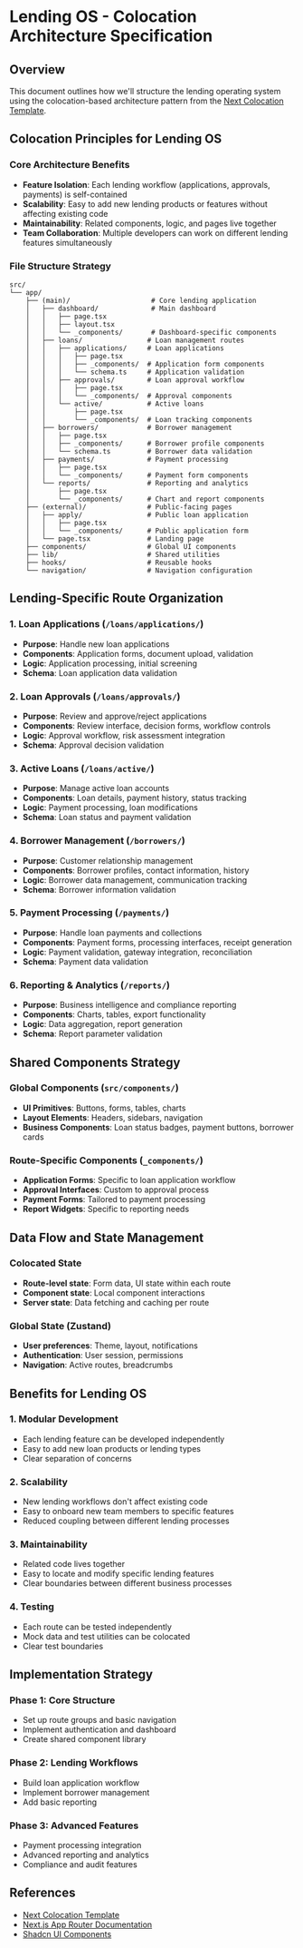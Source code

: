 # Lending OS - Colocation Architecture Specification

## Overview
This document outlines how we'll structure the lending operating system using the colocation-based architecture pattern from the [Next Colocation Template](https://github.com/arhamkhnz/next-colocation-template.git).

## Colocation Principles for Lending OS

### Core Architecture Benefits
- **Feature Isolation**: Each lending workflow (applications, approvals, payments) is self-contained
- **Scalability**: Easy to add new lending products or features without affecting existing code
- **Maintainability**: Related components, logic, and pages live together
- **Team Collaboration**: Multiple developers can work on different lending features simultaneously

### File Structure Strategy

```
src/
└── app/
    ├── (main)/                    # Core lending application
    │   ├── dashboard/             # Main dashboard
    │   │   ├── page.tsx
    │   │   ├── layout.tsx
    │   │   └── _components/       # Dashboard-specific components
    │   ├── loans/                # Loan management routes
    │   │   ├── applications/     # Loan applications
    │   │   │   ├── page.tsx
    │   │   │   ├── _components/  # Application form components
    │   │   │   └── schema.ts     # Application validation
    │   │   ├── approvals/        # Loan approval workflow
    │   │   │   ├── page.tsx
    │   │   │   └── _components/  # Approval components
    │   │   └── active/           # Active loans
    │   │       ├── page.tsx
    │   │       └── _components/  # Loan tracking components
    │   ├── borrowers/            # Borrower management
    │   │   ├── page.tsx
    │   │   ├── _components/      # Borrower profile components
    │   │   └── schema.ts         # Borrower data validation
    │   ├── payments/             # Payment processing
    │   │   ├── page.tsx
    │   │   └── _components/      # Payment form components
    │   └── reports/              # Reporting and analytics
    │       ├── page.tsx
    │       └── _components/      # Chart and report components
    ├── (external)/               # Public-facing pages
    │   ├── apply/                # Public loan application
    │   │   ├── page.tsx
    │   │   └── _components/      # Public application form
    │   └── page.tsx              # Landing page
    ├── components/               # Global UI components
    ├── lib/                      # Shared utilities
    ├── hooks/                    # Reusable hooks
    └── navigation/               # Navigation configuration
```

## Lending-Specific Route Organization

### 1. Loan Applications (`/loans/applications/`)
- **Purpose**: Handle new loan applications
- **Components**: Application forms, document upload, validation
- **Logic**: Application processing, initial screening
- **Schema**: Loan application data validation

### 2. Loan Approvals (`/loans/approvals/`)
- **Purpose**: Review and approve/reject applications
- **Components**: Review interface, decision forms, workflow controls
- **Logic**: Approval workflow, risk assessment integration
- **Schema**: Approval decision validation

### 3. Active Loans (`/loans/active/`)
- **Purpose**: Manage active loan accounts
- **Components**: Loan details, payment history, status tracking
- **Logic**: Payment processing, loan modifications
- **Schema**: Loan status and payment validation

### 4. Borrower Management (`/borrowers/`)
- **Purpose**: Customer relationship management
- **Components**: Borrower profiles, contact information, history
- **Logic**: Borrower data management, communication tracking
- **Schema**: Borrower information validation

### 5. Payment Processing (`/payments/`)
- **Purpose**: Handle loan payments and collections
- **Components**: Payment forms, processing interfaces, receipt generation
- **Logic**: Payment validation, gateway integration, reconciliation
- **Schema**: Payment data validation

### 6. Reporting & Analytics (`/reports/`)
- **Purpose**: Business intelligence and compliance reporting
- **Components**: Charts, tables, export functionality
- **Logic**: Data aggregation, report generation
- **Schema**: Report parameter validation

## Shared Components Strategy

### Global Components (`src/components/`)
- **UI Primitives**: Buttons, forms, tables, charts
- **Layout Elements**: Headers, sidebars, navigation
- **Business Components**: Loan status badges, payment buttons, borrower cards

### Route-Specific Components (`_components/`)
- **Application Forms**: Specific to loan application workflow
- **Approval Interfaces**: Custom to approval process
- **Payment Forms**: Tailored to payment processing
- **Report Widgets**: Specific to reporting needs

## Data Flow and State Management

### Colocated State
- **Route-level state**: Form data, UI state within each route
- **Component state**: Local component interactions
- **Server state**: Data fetching and caching per route

### Global State (Zustand)
- **User preferences**: Theme, layout, notifications
- **Authentication**: User session, permissions
- **Navigation**: Active routes, breadcrumbs

## Benefits for Lending OS

### 1. **Modular Development**
- Each lending feature can be developed independently
- Easy to add new loan products or lending types
- Clear separation of concerns

### 2. **Scalability**
- New lending workflows don't affect existing code
- Easy to onboard new team members to specific features
- Reduced coupling between different lending processes

### 3. **Maintainability**
- Related code lives together
- Easy to locate and modify specific lending features
- Clear boundaries between different business processes

### 4. **Testing**
- Each route can be tested independently
- Mock data and test utilities can be colocated
- Clear test boundaries

## Implementation Strategy

### Phase 1: Core Structure
- Set up route groups and basic navigation
- Implement authentication and dashboard
- Create shared component library

### Phase 2: Lending Workflows
- Build loan application workflow
- Implement borrower management
- Add basic reporting

### Phase 3: Advanced Features
- Payment processing integration
- Advanced reporting and analytics
- Compliance and audit features

## References
- [Next Colocation Template](https://github.com/arhamkhnz/next-colocation-template.git)
- [Next.js App Router Documentation](https://nextjs.org/docs/app)
- [Shadcn UI Components](https://ui.shadcn.com/)
